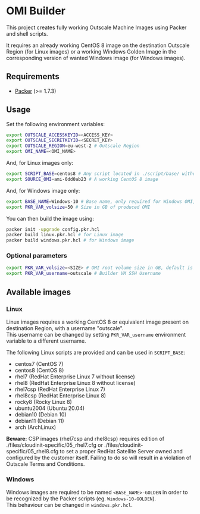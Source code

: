 
# OMI Builder
This project creates fully working Outscale Machine Images using Packer and shell scripts.

It requires an already working CentOS 8 image on the destination Outscale Region (for Linux images) or a working Windows Golden Image in the corresponding version of wanted Windows image (for Windows images).

## Requirements
 * [Packer](https://www.packer.io/downloads) (>= 1.7.3)

## Usage
Set the following environment variables:
```bash
export OUTSCALE_ACCESSKEYID=<ACCESS_KEY>
export OUTSCALE_SECRETKEYID=<SECRET_KEY>
export OUTSCALE_REGION=eu-west-2 # Outscale Region
export OMI_NAME=<OMI_NAME>
```
And, for Linux images only:
```bash
export SCRIPT_BASE=centos8 # Any script located in ./script/base/ without .sh extension
export SOURCE_OMI=ami-0dd0ab23 # A working CentOS 8 image
```
And, for Windows image only:
```bash
export BASE_NAME=Windows-10 # Base name, only required for Windows OMI, see below
export PKR_VAR_volsize=50 # Size in GB of produced OMI
```
You can then build the image using:
```bash
packer init -upgrade config.pkr.hcl
packer build linux.pkr.hcl # for Linux image
packer build windows.pkr.hcl # for Windows image
```

### Optional parameters
```bash
export PKR_VAR_volsize=<SIZE> # OMI root volume size in GB, default is 10
export PKR_VAR_username=outscale # Builder VM SSH Username
```

## Available images
### Linux
Linux images requires a working CentOS 8 or equivalent image present on destination Region, with a username "outscale".   
This username can be changed by setting `PKR_VAR_username` environment variable to a different username.

The following Linux scripts are provided and can be used in `SCRIPT_BASE`:

 * centos7 (CentOS 7)
 * centos8 (CentOS 8)
 * rhel7 (RedHat Enterprise Linux 7 without license)
 * rhel8 (RedHat Enterprise Linux 8 without license)
 * rhel7csp (RedHat Enterprise Linux 7)
 * rhel8csp (RedHat Enterprise Linux 8)
 * rocky8 (Rocky Linux 8)
 * ubuntu2004 (Ubuntu 20.04)
 * debian10 (Debian 10)
 * debian11 (Debian 11)
 * arch (ArchLinux)

**Beware:** CSP images (rhel7csp and rhel8csp) requires edition of ./files/cloudinit-specific/05_rhel7.cfg or ./files/cloudinit-specific/05_rhel8.cfg to set a proper RedHat Satellite Server owned and configured by the customer itself.
Failing to do so will result in a violation of Outscale Terms and Conditions.

### Windows
Windows images are required to be named `<BASE_NAME>-GOLDEN` in order to be recognized by the Packer scripts (eg. `Windows-10-GOLDEN`).  
This behaviour can be changed in `windows.pkr.hcl`.
